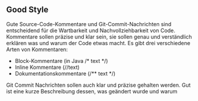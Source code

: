 ## Good Style

Gute Source-Code-Kommentare und Git-Commit-Nachrichten sind entscheidend für die Wartbarkeit und 
Nachvollziehbarkeit von Code. 
Kommentare sollen präzise und klar sein, sie sollen genau und verständlich erklären
was und warum der Code etwas macht.
Es gibt drei verschiedene Arten von Kommentaren:
- Block-Kommentare (in Java /* text */)
- Inline Kommentare (//text)
- Dokumentationskommentare (/** text */)

Git Commit Nachrichten sollen auch klar und präzise gehalten werden. 
Gut ist eine kurze Beschreibung dessen, was geändert wurde und warum